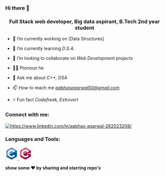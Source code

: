 ### Hi there 👋

<!--
**AabhasAgarwal-AA/AabhasAgarwal-AA** is a ✨ _special_ ✨ repository because its `README.md` (this file) appears on your GitHub profile.

Here are some ideas to get you started:

- 🔭 I’m currently working on ...
- 🌱 I’m currently learning ...
- 👯 I’m looking to collaborate on ...
- 🤔 I’m looking for help with ...
- 💬 Ask me about ...
- 📫 How to reach me: ...
- 😄 Pronouns: ...
- ⚡ Fun fact: ...
-->


<h3 align="center">Full Stack web developer, Big data aspirant, B.Tech 2nd year student</h3>



<!-- - 🔭 I’m currently working on [Data Structures](https://github.com/AabhasAgarwal-AA/DSA-LP_BDA-2K21\) -->
- 🔭 I’m currently working on [Data Structures]


- 🌱 I’m currently learning *D.S.A.*

- 👯 I’m looking to collaborate on *Web Development projects*

- 👩🏻 Pronoun he

- 💬 Ask me about *C++, DSA*

- 📫 How to reach me *aabhasagarwal50@gmail.com*

- ⚡ Fun fact *Codefreak, Extrovert*

<h3 align="left">Connect with me:</h3>
<p align="left">
<a href="https://www.linkedin.com/in/aabhas-agarwal-262023208/" target="blank"><img align="center" src="https://cdn.jsdelivr.net/npm/simple-icons@3.0.1/icons/linkedin.svg" alt="https://www.linkedin.com/in/aabhas-agarwal-262023208/" height="30" width="40" /></a>

</p>

<h3 align="left">Languages and Tools:</h3>
<p align="left"> <a href="https://www.cprogramming.com/" target="_blank"> <img src="https://raw.githubusercontent.com/devicons/devicon/master/icons/c/c-original.svg" alt="c" width="40" height="40"/> </a> <a href="https://www.w3schools.com/cpp/" target="_blank"> <img src="https://raw.githubusercontent.com/devicons/devicon/master/icons/cplusplus/cplusplus-original.svg" alt="cplusplus" width="40" height="40"/> </a> 


<b>show some ❤ by sharing and starring repo's</b>
